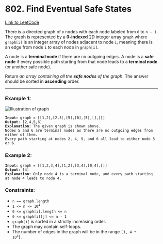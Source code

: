 # 802. Find Eventual Safe States

[Link to LeetCode](https://leetcode.com/problems/find-eventual-safe-states/)

There is a directed graph of `n` nodes with each node labeled from `0` to `n - 1`. The graph is represented by a **0-indexed** 2D integer array `graph` where `graph[i]` is an integer array of nodes adjacent to node `i`, meaning there is an edge from node `i` to each node in `graph[i]`.

A node is a **terminal node** if there are no outgoing edges. A node is a **safe node** if every possible path starting from that node leads to a **terminal node** (or another safe node).

Return _an array containing all the **safe nodes** of the graph_. The answer should be sorted in **ascending** order.

---

### Example 1:

![Illustration of graph](https://s3-lc-upload.s3.amazonaws.com/uploads/2018/03/17/picture1.png)

<pre><code><strong>Input:</strong> graph = [[1,2],[2,3],[5],[0],[5],[],[]]
<strong>Output:</strong> [2,4,5,6]
<strong>Explanation:</strong> The given graph is shown above.
Nodes 5 and 6 are terminal nodes as there are no outgoing edges from either of them.
Every path starting at nodes 2, 4, 5, and 6 all lead to either node 5 or 6.</code></pre>

### Example 2:

<pre><code><strong>Input:</strong> graph = [[1,2,3,4],[1,2],[3,4],[0,4],[]]
<strong>Output:</strong> [4]
<strong>Explanation:</strong> Only node 4 is a terminal node, and every path starting at node 4 leads to node 4.</code></pre>

### Constraints:

* `n == graph.length`
* <code>1 <= n <= 10<sup>4</sup></code>
* `0 <= graph[i].length <= n`
* `0 <= graph[i][j] <= n - 1`
* `graph[i]` is sorted in a strictly increasing order.
* The graph may contain self-loops.
* The number of edges in the graph will be in the range <code>[1, 4 * 10<sup>4</sup>]</code>.